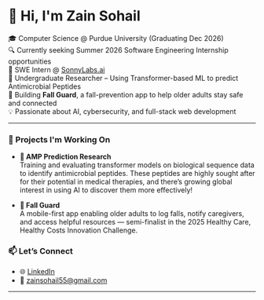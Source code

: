 # 👋 Hi, I'm Zain Sohail

🎓 Computer Science @ Purdue University (Graduating Dec 2026)  
🔍 Currently seeking Summer 2026 Software Engineering Internship opportunities  
🔐 SWE Intern @ [SonnyLabs.ai](https://sonnylabs.ai)  
🧬 Undergraduate Researcher – Using Transformer-based ML to predict Antimicrobial Peptides  
📱 Building **Fall Guard**, a fall-prevention app to help older adults stay safe and connected  
💡 Passionate about AI, cybersecurity, and full-stack web development

---
### 🚀 Projects I'm Working On

- **🧪 AMP Prediction Research**  
  Training and evaluating transformer models on biological sequence data to identify antimicrobial peptides. These peptides are highly sought after for their potential in medical therapies, and there’s growing global interest in using AI to discover them more effectively!

- **📱 Fall Guard**  
  A mobile-first app enabling older adults to log falls, notify caregivers, and access helpful resources — semi-finalist in the 2025 Healthy Care, Healthy Costs Innovation Challenge. 

### 📫 Let’s Connect

- 🌐 [LinkedIn](https://linkedin.com/in/zain-sohail)  
- 💌 zainsohail55@gmail.com
---
